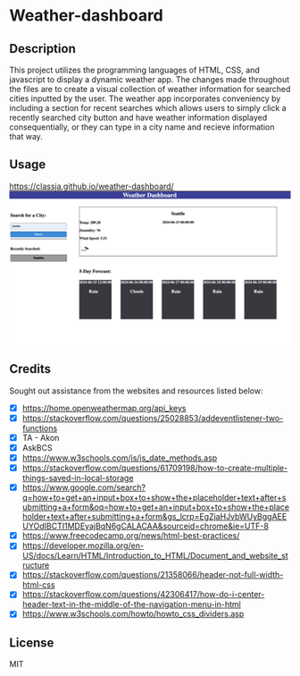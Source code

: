 # Weather-dashboard


## Description 
This project utilizes the programming languages of HTML, CSS, and javascript to display a dynamic weather app. The changes made throughout the files are to create a visual collection of weather information for searched cities inputted by the user. The weather app incorporates conveniency by including a section for recent searches which allows users to simply click a recently searched city button and have weather information displayed consequentially, or they can type in a city name and recieve information that way.

## Usage

https://classja.github.io/weather-dashboard/
![alt text](image-2.png)

## Credits 
Sought out assistance from the websites and resources listed below: 
- [x] https://home.openweathermap.org/api_keys
- [x] https://stackoverflow.com/questions/25028853/addeventlistener-two-functions
- [x] TA - Akon
- [x] AskBCS
- [x] https://www.w3schools.com/js/js_date_methods.asp
- [x] https://stackoverflow.com/questions/61709198/how-to-create-multiple-things-saved-in-local-storage
- [x] https://www.google.com/search?q=how+to+get+an+input+box+to+show+the+placeholder+text+after+submitting+a+form&oq=how+to+get+an+input+box+to+show+the+placeholder+text+after+submitting+a+form&gs_lcrp=EgZjaHJvbWUyBggAEEUYOdIBCTI1MDEyajBqN6gCALACAA&sourceid=chrome&ie=UTF-8
- [x] https://www.freecodecamp.org/news/html-best-practices/
- [x] https://developer.mozilla.org/en-US/docs/Learn/HTML/Introduction_to_HTML/Document_and_website_structure
- [x] https://stackoverflow.com/questions/21358066/header-not-full-width-html-css
- [x] https://stackoverflow.com/questions/42306417/how-do-i-center-header-text-in-the-middle-of-the-navigation-menu-in-html
- [x] https://www.w3schools.com/howto/howto_css_dividers.asp

## License 
MIT